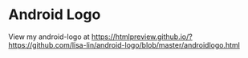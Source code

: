 # Android Logo

View my android-logo at https://htmlpreview.github.io/?https://github.com/lisa-lin/android-logo/blob/master/androidlogo.html
